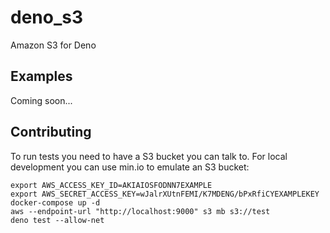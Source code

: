 # deno_s3

Amazon S3 for Deno

## Examples

Coming soon...

## Contributing

To run tests you need to have a S3 bucket you can talk to. For local development you can use min.io to emulate an S3 bucket:

```
export AWS_ACCESS_KEY_ID=AKIAIOSFODNN7EXAMPLE
export AWS_SECRET_ACCESS_KEY=wJalrXUtnFEMI/K7MDENG/bPxRfiCYEXAMPLEKEY
docker-compose up -d
aws --endpoint-url "http://localhost:9000" s3 mb s3://test
deno test --allow-net
```
